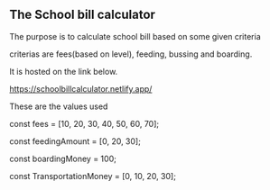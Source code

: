 ## The School bill calculator

The purpose is to calculate school bill based on some given criteria

criterias are fees(based on level), feeding, bussing and boarding.

It is hosted on the link below.

https://schoolbillcalculator.netlify.app/

These are the values used

const fees = [10, 20, 30, 40, 50, 60, 70];

const feedingAmount = [0, 20, 30];

const boardingMoney = 100;

const TransportationMoney = [0, 10, 20, 30];
